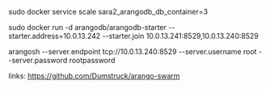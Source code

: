sudo docker service scale sara2_arangodb_db_container=3

sudo docker run -d arangodb/arangodb-starter     --starter.address=10.0.13.242     --starter.join 10.0.13.241:8529,10.0.13.240:8529

arangosh --server.endpoint tcp://10.0.13.240:8529 --server.username root --server.password rootpassword

links:
https://github.com/Dumstruck/arango-swarm


